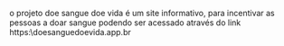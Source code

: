 o projeto doe sangue doe vida é um site informativo, para incentivar as pessoas a doar sangue 
podendo ser acessado  através do link  https:\\doesanguedoevida.app.br
